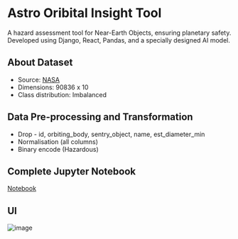 
# Astro Oribital Insight Tool

A hazard assessment tool for Near-Earth Objects, ensuring planetary safety. Developed using Django, React, Pandas, and a specially designed AI model.

## About Dataset

- Source:
		[NASA](https://www.kaggle.com/datasets/sameepvani/nasa-nearest-earth-objects)
- Dimensions:
    90836 x 10
- Class distribution:
    Imbalanced

## Data Pre-processing and Transformation
- Drop - id, orbiting_body, sentry_object, name, est_diameter_min
- Normalisation  (all columns)
- Binary encode  (Hazardous) 

## Complete Jupyter Notebook
[Notebook](https://github.com/ahsan-cell/Astro-Orbital-Insight-Tool/blob/master/project%20docs/complete%20notebook.pdf)

## UI
![image](https://github.com/ahsan-cell/Astro-Orbital-Insight-Tool/assets/55620980/521e2861-5dd5-40b3-98e7-da5c3e9199ab)



